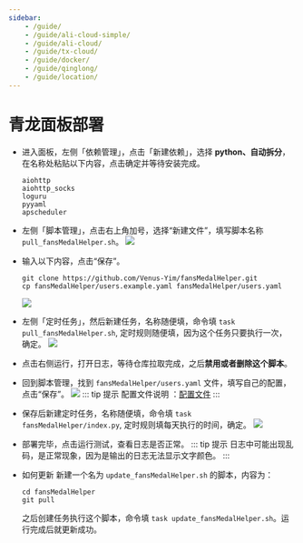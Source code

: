 ```yaml
---
sidebar:
    - /guide/
    - /guide/ali-cloud-simple/
    - /guide/ali-cloud/
    - /guide/tx-cloud/
    - /guide/docker/
    - /guide/qinglong/
    - /guide/location/
---
```


# 青龙面板部署

- 进入面板，左侧「依赖管理」，点击「新建依赖」，选择 **python、自动拆分**，在名称处粘贴以下内容，点击确定并等待安装完成。

    ```text
    aiohttp 
    aiohttp_socks
    loguru 
    pyyaml 
    apscheduler
    ```

- 左侧「脚本管理」，点击右上角加号，选择“新建文件”，填写脚本名称 `pull_fansMedalHelper.sh`。
    ![](../images/other/image1.png)

- 输入以下内容，点击“保存”。

    ```shell
    git clone https://github.com/Venus-Yim/fansMedalHelper.git
    cp fansMedalHelper/users.example.yaml fansMedalHelper/users.yaml
    ```

    ![](../images/other/image2.png)

- 左侧「定时任务」，然后新建任务，名称随便填，命令填 `task pull_fansMedalHelper.sh`, 定时规则随便填，因为这个任务只要执行一次，确定。
    ![](../images/other/image3.png)

- 点击右侧运行，打开日志，等待仓库拉取完成，之后**禁用或者删除这个脚本**。

- 回到脚本管理，找到 `fansMedalHelper/users.yaml` 文件，填写自己的配置，点击“保存”。
    ![](../images/other/image5.png)
    ::: tip 提示
    配置文件说明 ：[配置文件](./#配置文件说明-users-yaml)
    :::

- 保存后新建定时任务，名称随便填，命令填 `task fansMedalHelper/index.py`, 定时规则填每天执行的时间，确定。
    ![](../images/other/image6.png)

- 部署完毕，点击运行测试，查看日志是否正常。
    ::: tip 提示
    日志中可能出现乱码，是正常现象，因为是输出的日志无法显示文字颜色。
    :::

- 如何更新
    新建一个名为 `update_fansMedalHelper.sh` 的脚本，内容为：

    ```shell
    cd fansMedalHelper
    git pull
    ```

    之后创建任务执行这个脚本，命令填 `task update_fansMedalHelper.sh`。运行完成后就更新成功。
